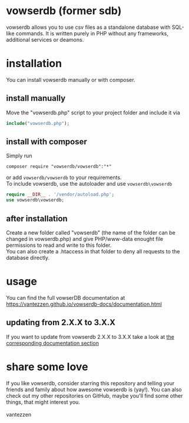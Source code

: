 # vowserdb (former sdb)
vowserdb allows you to use csv files as a standalone database with SQL-like commands.
It is written purely in PHP without any frameworks, additional services or deamons.

# installation
You can install vowserdb manually or with composer.
## install manually
Move the "vowserdb.php" script to your project folder and include it via

```PHP
include("vowserdb.php");
```

## install with composer
Simply run

```
composer require "vowserdb/vowserdb":"*"
```

or add `vowserdb/vowserdb` to your requirements.
<br />
To include vowserdb, use the autoloader and use `vowserdb\vowserdb`

```PHP
require __DIR__ . '/vendor/autoload.php';
use vowserdb\vowserdb;
```

## after installation
Create a new folder called "vowserdb" (the name of the folder can be changed in vowserdb.php) and give PHP/www-data enought file permissions to read and write to this folder.<br />
You can also create a .htaccess in that folder to deny all requests to the database directly.

# usage
You can find the full vowserDB documentation at https://vantezzen.github.io/vowserdb-docs/documentation.html

## updating from 2.X.X to 3.X.X
If you want to update from vowserdb 2.X.X to 3.X.X take a look at [the corresponding documentation section](https://vantezzen.github.io/vowserdb-docs/documentation.html#updating)

# share some love
If you like vowserdb, consider starring this repository and telling your friends and family about how awesome vowserdb is (yay!).
You can also check out my other repositories on GitHub, maybe you'll find some other things, that might interest you.
<br />
<br />
vantezzen
